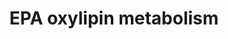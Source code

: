 ---
annotations:
- type: Pathway Ontology
  value: classic metabolic pathway
- type: Pathway Ontology
  value: lipid metabolic pathway
authors:
- Lcayer
description: EPA Oxylipin Metabolism
last-edited: 2021-11-16
organisms:
- Homo sapiens
redirect_from:
- /index.php/Pathway:WP5141
- /instance/WP5141
schema-jsonld:
- '@context': https://schema.org/
  '@id': https://wikipathways.github.io/pathways/WP5141.html
  '@type': Dataset
  creator:
    '@type': Organization
    name: WikiPathways
  description: EPA Oxylipin Metabolism
  keywords:
  - 8(9)-EpETE
  - LtE5
  - CYP omega-hydroxylase
  - 5,12-DiHEPE
  - 9-HEPE
  - PGH3
  - 8-HpEPE
  - 11-HEPE
  - delta(12)-PGJ3
  - 5,6-DiHETE
  - LtB5
  - 19-HEPE
  - LOX
  - 12-HPEPE
  - 18-HpEPE
  - PGI3
  - EPA
  - 14,15-DiHETE
  - 11,18-DiHEPE
  - 5,15-DiHEPE
  - PGE3
  - 14(15)-EpETE
  - sEH
  - 17,18-DiHETE
  - 12-HEPE
  - 5-HpEPE
  - 11-HpEPE
  - TXB3
  - 5-oxo-EPE
  - RvE1
  - 11(12)-EpETE
  - 15-deoxy-delta(12,14)-PGJ3
  - LtA5
  - COX-2
  - RvE2
  - 8,15-DiHEPE
  - 20-HEPE
  - 17(18)-EpETE
  - 9-HpEPE
  - 6-keto-PGF2α
  - 11,12-DiHETE
  - CYP epoxygenase
  - 15-HpEPE
  - 5-HEPE
  - COX-1
  - PGD3
  - LtD5
  - 5(6)-EpETE
  - RvE3
  - TXA3
  - ASA
  - 8,18-DiHEPE
  - PGF3α
  - LxA5
  - LxB5
  - 8-HEPE
  - 12,18-DiHEPE
  - 12,20-DiHEPE
  - 18-HEPE
  - LtC5
  - 15-HEPE
  - 8,9-DiHETE
  license: CC0
  name: EPA oxylipin metabolism
seo: CreativeWork
title: EPA oxylipin metabolism
wpid: WP5141
---